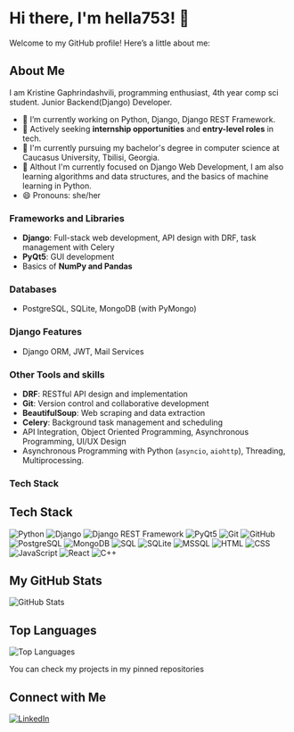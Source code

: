 # Hi there, I'm hella753! 👋

Welcome to my GitHub profile! Here’s a little about me:

## About Me
I am Kristine Gaphrindashvili, programming enthusiast, 4th year comp sci student. Junior Backend(Django) Developer.
- 🔭 I’m currently working on Python, Django, Django REST Framework.
- 💼 Actively seeking **internship opportunities** and **entry-level roles** in tech.
- 💬 I'm currently pursuing my bachelor's degree in computer science at Caucasus University, Tbilisi, Georgia.
- 📘 Althout I'm currently focused on Django Web Development, I am also learning algorithms and data structures, and the basics of machine learning in Python.
- 😄 Pronouns: she/her

### Frameworks and Libraries
- **Django**: Full-stack web development, API design with DRF, task management with Celery
- **PyQt5**: GUI development
- Basics of **NumPy and Pandas**

### Databases
- PostgreSQL, SQLite, MongoDB (with PyMongo)

### **Django Features**
- Django ORM, JWT, Mail Services

### Other Tools and skills
- **DRF**: RESTful API design and implementation
- **Git**: Version control and collaborative development
- **BeautifulSoup**: Web scraping and data extraction
- **Celery**: Background task management and scheduling
- API Integration, Object Oriented Programming, Asynchronous Programming, UI/UX Design
- Asynchronous Programming with Python (`asyncio`, `aiohttp`), Threading, Multiprocessing.

### Tech Stack
## Tech Stack
![Python](https://img.shields.io/badge/Python-3776AB?style=for-the-badge&logo=python&logoColor=white)
![Django](https://img.shields.io/badge/Django-092E20?style=for-the-badge&logo=django&logoColor=white)
![Django REST Framework](https://img.shields.io/badge/Django%20REST%20Framework-092E20?style=for-the-badge&logo=django&logoColor=white)
![PyQt5](https://img.shields.io/badge/PyQt5-41CD52?style=for-the-badge&logo=qt&logoColor=white)
![Git](https://img.shields.io/badge/Git-F05032?style=for-the-badge&logo=git&logoColor=white)
![GitHub](https://img.shields.io/badge/GitHub-181717?style=for-the-badge&logo=github&logoColor=white)
![PostgreSQL](https://img.shields.io/badge/PostgreSQL-336791?style=for-the-badge&logo=postgresql&logoColor=white)
![MongoDB](https://img.shields.io/badge/MongoDB-47A248?style=for-the-badge&logo=mongodb&logoColor=white)
![SQL](https://img.shields.io/badge/SQL-4479A1?style=for-the-badge&logo=sql&logoColor=white)
![SQLite](https://img.shields.io/badge/SQLite-003B57?style=for-the-badge&logo=sqlite&logoColor=white)
![MSSQL](https://img.shields.io/badge/MSSQL-CC2927?style=for-the-badge&logo=microsoft-sql-server&logoColor=white)
![HTML](https://img.shields.io/badge/HTML-E34F26?style=for-the-badge&logo=html5&logoColor=white)
![CSS](https://img.shields.io/badge/CSS-1572B6?style=for-the-badge&logo=css3&logoColor=white)
![JavaScript](https://img.shields.io/badge/JavaScript-F7DF1E?style=for-the-badge&logo=javascript&logoColor=black)
![React](https://img.shields.io/badge/React-61DAFB?style=for-the-badge&logo=react&logoColor=black)
![C++](https://img.shields.io/badge/C++-00599C?style=for-the-badge&logo=c%2B%2B&logoColor=white)

## My GitHub Stats
![GitHub Stats](https://github-readme-stats.vercel.app/api?username=hella753&show_icons=true&theme=radical)

## Top Languages
![Top Languages](https://github-readme-stats.vercel.app/api/top-langs/?username=hella753&layout=compact&theme=radical)

You can check my projects in my pinned repositories

## Connect with Me
[![LinkedIn](https://img.shields.io/badge/LinkedIn-hella753-blue)](https://www.linkedin.com/in/kristine-gaphrindashvili)
